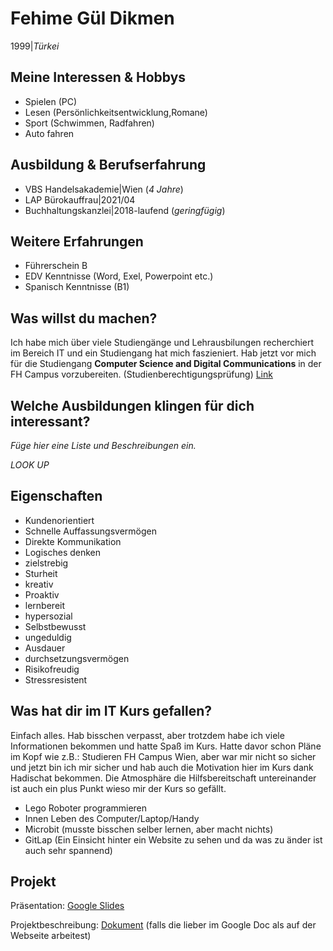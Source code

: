 # Fehime Gül Dikmen

1999|*Türkei*

## Meine Interessen & Hobbys
- Spielen (PC)
- Lesen (Persönlichkeitsentwicklung,Romane)
- Sport (Schwimmen, Radfahren)
- Auto fahren

## Ausbildung & Berufserfahrung
- VBS Handelsakademie|Wien (*4 Jahre*)
- LAP Bürokauffrau|2021/04
- Buchhaltungskanzlei|2018-laufend (*geringfügig*)

## Weitere Erfahrungen
- Führerschein B
- EDV Kenntnisse (Word, Exel, Powerpoint etc.)
- Spanisch Kenntnisse (B1)

## Was willst du machen?
Ich habe mich über viele Studiengänge und Lehrausbilungen recherchiert im Bereich IT und ein Studiengang hat mich faszieniert.
Hab jetzt vor mich für die Studiengang **Computer Science and Digital Communications** in der FH Campus vorzubereiten. (Studienberechtigungsprüfung)
[Link](https://www.fh-campuswien.ac.at/studium-weiterbildung/studien-und-lehrgangsangebot/detail/computer-science-and-digital-communications-vollzeit.html)


## Welche Ausbildungen klingen für dich interessant?

*Füge hier eine Liste und Beschreibungen ein.*

*_LOOK UP_*

## Eigenschaften
- Kundenorientiert
- Schnelle Auffassungsvermögen
- Direkte Kommunikation
- Logisches denken
- zielstrebig
- Sturheit
- kreativ
- Proaktiv
- lernbereit
- hypersozial
- Selbstbewusst
- ungeduldig
- Ausdauer
- durchsetzungsvermögen
- Risikofreudig
- Stressresistent

## Was hat dir im IT Kurs gefallen?

Einfach alles. Hab bisschen verpasst, aber trotzdem habe ich viele Informationen bekommen und hatte Spaß im Kurs. Hatte davor schon Pläne im Kopf wie z.B.: Studieren FH Campus Wien, aber war mir nicht so sicher und jetzt bin ich mir sicher und hab auch die Motivation hier im Kurs dank Hadischat bekommen. Die Atmosphäre die Hilfsbereitschaft untereinander ist auch ein plus Punkt wieso mir der Kurs so gefällt.
- Lego Roboter programmieren
- Innen Leben des Computer/Laptop/Handy
- Microbit (musste bisschen selber lernen, aber macht nichts)
- GitLap (Ein Einsicht hinter ein Website zu sehen und da was zu änder ist auch sehr spannend)

## Projekt

Präsentation: [Google Slides](https://docs.google.com/presentation/d/1-l6qBbil7wzcEUp-6zzc4UycHfYkXBP6d9d4wqm_6FA/edit?usp=sharing)

Projektbeschreibung: [Dokument](https://docs.google.com/document/d/1cbvDgNnS7RdMIdYSxJRTjw9q7ARQvs_BzDaqzU0EHUE/edit?usp=sharing) (falls die lieber im Google Doc als auf der Webseite arbeitest)
